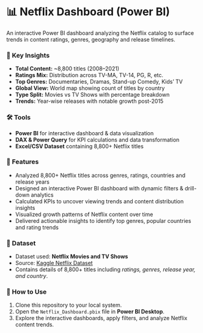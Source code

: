 <h1>📊 Netflix Dashboard (Power BI)</h1>

<p>
  An interactive Power BI dashboard analyzing the Netflix catalog to surface trends in
  content ratings, genres, geography and release timelines.
</p>

<h3>🔎 Key Insights</h3>
<ul>
  <li><b>Total Content:</b> ~8,800 titles (2008–2021)</li>
  <li><b>Ratings Mix:</b> Distribution across TV-MA, TV-14, PG, R, etc.</li>
  <li><b>Top Genres:</b> Documentaries, Dramas, Stand-up Comedy, Kids’ TV</li>
  <li><b>Global View:</b> World map showing count of titles by country</li>
  <li><b>Type Split:</b> Movies vs TV Shows with percentage breakdown</li>
  <li><b>Trends:</b> Year-wise releases with notable growth post-2015</li>
</ul>

<h3>🛠 Tools</h3>
<ul>
  <li><b>Power BI</b> for interactive dashboard & data visualization</li>
  <li><b>DAX & Power Query</b> for KPI calculations and data transformation</li>
  <li><b>Excel/CSV Dataset</b> containing 8,800+ Netflix titles</li>
</ul>

<h3>📝 Features</h3>
<ul>
  <li>Analyzed 8,800+ Netflix titles across genres, ratings, countries and release years</li>
  <li>Designed an interactive Power BI dashboard with dynamic filters & drill-down analytics</li>
  <li>Calculated KPIs to uncover viewing trends and content distribution insights</li>
  <li>Visualized growth patterns of Netflix content over time</li>
  <li>Delivered actionable insights to identify top genres, popular countries and rating trends</li>
</ul>

<h3>📂 Dataset</h3>
<ul>
  <li>Dataset used: <b>Netflix Movies and TV Shows</b></li>
  <li>Source: <a href="https://www.kaggle.com/datasets/shivamb/netflix-shows" target="_blank">Kaggle Netflix Dataset</a></li>
  <li>Contains details of 8,800+ titles including <i>ratings, genres, release year, and country</i>.</li>
</ul>


<h3>🚀 How to Use</h3>
<ol>
  <li>Clone this repository to your local system.</li>
  <li>Open the <code>Netflix_Dashboard.pbix</code> file in <b>Power BI Desktop</b>.</li>
  <li>Explore the interactive dashboards, apply filters, and analyze Netflix content trends.</li>
</ol>
